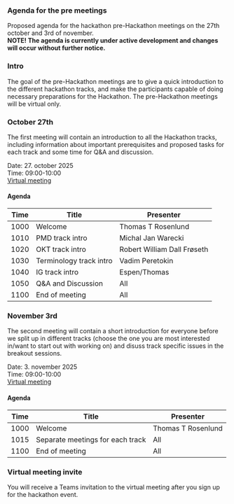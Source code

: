 ### Agenda for the pre meetings

Proposed agenda for the hackathon pre-Hackathon meetings on the 27th october and 3rd of november.  
**NOTE! The agenda is currently under active development and changes will occur without further notice.**  

### Intro

The goal of the pre-Hackathon meetings are to give a quick introduction to the different hackathon tracks, and make the participants capable of doing necessary preparations for the Hackathon. The pre-Hackathon meetings will be virtual only.

### October 27th

The first meeting will contain an introduction to all the Hackathon tracks, including information about important prerequisites and proposed tasks for each track and some time for Q&A and discussion.  

Date: 27. october 2025  
Time: 09:00-10:00  
[Virtual meeting](https://hl7norway.github.io/FHIR-hackathon-2025/currentbuild/FHIR-Hackathon-pre-meeting-1.ics)

#### Agenda

| Time | Title                   | Presenter          |
|------|-------------------------|--------------------|
| 1000 | Welcome                 | Thomas T Rosenlund |
| 1010 | PMD track intro         | Michal Jan Warecki |
| 1020 | OKT track intro         | Robert William Dall Frøseth |
| 1030 | Terminology track intro | Vadim Peretokin    |
| 1040 | IG track intro          | Espen/Thomas       |
| 1050 | Q&A and Discussion      | All                |
| 1100 | End of meeting          | All                |

### November 3rd

The second meeting will contain a short introduction for everyone before we split up in different tracks (choose the one you are most interested in/want to start out with working on) and disuss track specific issues in the breakout sessions.  

Date: 3. november 2025  
Time: 09:00-10:00  
[Virtual meeting](https://hl7norway.github.io/FHIR-hackathon-2025/currentbuild/FHIR-Hackathon-pre-meeting-2.ics)

#### Agenda 

| Time | Title                   | Presenter          |
|------|-------------------------|--------------------|
| 1000 | Welcome                 | Thomas T Rosenlund |
| 1015 | Separate meetings for each track | All       |
| 1100 | End of meeting          | All                |

### Virtual meeting invite

You will receive a Teams invitation to the virtual meeting after you sign up for the hackathon event.
